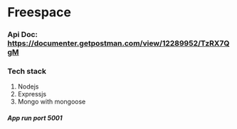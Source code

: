 # Freespace

### Api Doc: https://documenter.getpostman.com/view/12289952/TzRX7QgM

### Tech stack
 1. Nodejs
 2. Expressjs
 3. Mongo with mongoose

##### App run port 5001
